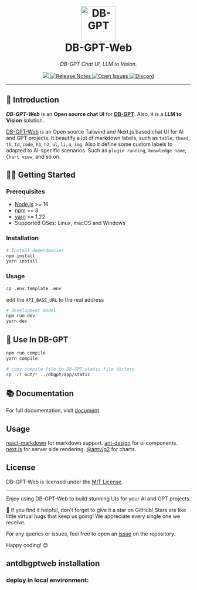 
<h1 align="center">
  <a href="https://dbgpt.site"><img width="96" src="https://github.com/eosphoros-ai/DB-GPT-Web/assets/10321453/062ee3ea-fac2-4437-a392-f4bc5451d116" alt="DB-GPT"></a>
  <br>
  DB-GPT-Web
</h1>

_<p align="center">DB-GPT Chat UI, LLM to Vision.</p>_

<p align="center">
  <a href="https://github.com/eosphoros-ai/DB-GPT-Web/blob/main/LICENSE">
    <img src="https://img.shields.io/badge/license-MIT-blue.svg?label=License&style=flat" />
  </a>
  <a href="https://github.com/eosphoros-ai/DB-GPT/releases">
    <img alt="Release Notes" src="https://img.shields.io/github/release/eosphoros-ai/DB-GPT" />
  </a>
  <a href="https://github.com/eosphoros-ai/DB-GPT-Web/issues">
    <img alt="Open Issues" src="https://img.shields.io/github/issues-raw/eosphoros-ai/DB-GPT-Web" />
  </a>
  <a href="https://discord.gg/7uQnPuveTY">
    <img alt="Discord" src="https://dcbadge.vercel.app/api/server/7uQnPuveTY?compact=true&style=flat" />
  </a>
</p>

---

## 👋 Introduction

***DB-GPT-Web*** is an **Open source chat UI** for [**DB-GPT**](https://github.com/eosphoros-ai/DB-GPT).
Also, it is a **LLM to Vision** solution. 

[DB-GPT-Web](https://dbgpt.site) is an Open source Tailwind and Next.js based chat UI for AI and GPT projects. It beautify a lot of markdown labels, such as `table`, `thead`, `th`, `td`, `code`, `h1`, `h2`, `ul`, `li`, `a`, `img`. Also it define some custom labels to adapted to AI-specific scenarios. Such as `plugin running`, `knowledge name`, `Chart view`, and so on.

## 💪🏻 Getting Started

### Prerequisites

- [Node.js](https://nodejs.org/) >= 16
- [npm](https://npmjs.com/) >= 8
- [yarn](https://yarnpkg.com/) >= 1.22
- Supported OSes: Linux, macOS and Windows

### Installation

```sh
# Install dependencies
npm install
yarn install
```

### Usage
```sh
cp .env.template .env
```
edit the `API_BASE_URL` to the real address

```sh
# development model
npm run dev
yarn dev
```

## 🚀 Use In DB-GPT

```sh
npm run compile
yarn compile

# copy compile file to DB-GPT static file dictory
cp -rf out/* ../dbgpt/app/static 

```

## 📚 Documentation

For full documentation, visit [document](https://docs.dbgpt.site/).


## Usage
  [react-markdown](https://github.com/remarkjs/react-markdown#readme) for markdown support.
  [ant-design](https://github.com/ant-design/ant-design) for ui components.
  [next.js](https://github.com/vercel/next.js) for server side rendering.
  [@antv/g2](https://github.com/antvis/g2#readme) for charts.

## License

DB-GPT-Web is licensed under the [MIT License](LICENSE).

---

Enjoy using DB-GPT-Web to build stunning UIs for your AI and GPT projects.

🌟 If you find it helpful, don't forget to give it a star on GitHub! Stars are like little virtual hugs that keep us going! We appreciate every single one we receive.

For any queries or issues, feel free to open an [issue](https://github.com/eosphoros-ai/DB-GPT-Web/issues) on the repository.

Happy coding! 😊


## antdbgptweb installation

### deploy in local environment:
